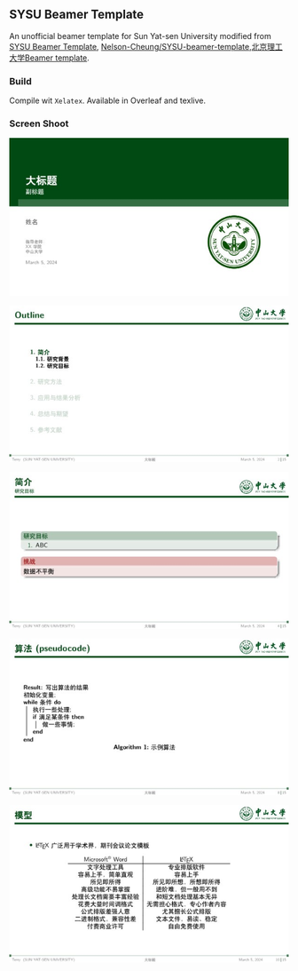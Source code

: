 ## SYSU Beamer Template

An unofficial beamer template for Sun Yat-sen University modified from [SYSU Beamer Template](https://github.com/yxnchen/sysu-beamer-template), [Nelson-Cheung/SYSU-beamer-template](https://github.com/Nelson-Cheung/SYSU-beamer-template),[北京理工大学Beamer template](https://www.overleaf.com/latex/templates/beamer-template-for-beijing-institute-of-technology/kvcxtftsbrrh). 

### Build

Compile wit `Xelatex`. Available in Overleaf and texlive.

### Screen Shoot

![main_1](https://raw.githubusercontent.com/TerryLee77/blog_img/main/img/202403060947621.jpg)

![main_2](https://raw.githubusercontent.com/TerryLee77/blog_img/main/img/202403060947149.jpg)

![main_4](https://raw.githubusercontent.com/TerryLee77/blog_img/main/img/202403060947601.jpg)

![main_8](https://raw.githubusercontent.com/TerryLee77/blog_img/main/img/202403060948101.jpg)

![main_10](https://raw.githubusercontent.com/TerryLee77/blog_img/main/img/202403060948332.jpg)
